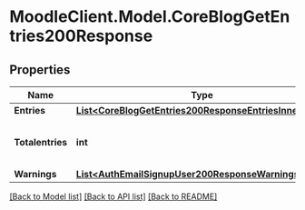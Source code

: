# MoodleClient.Model.CoreBlogGetEntries200Response

## Properties

Name | Type | Description | Notes
------------ | ------------- | ------------- | -------------
**Entries** | [**List&lt;CoreBlogGetEntries200ResponseEntriesInner&gt;**](CoreBlogGetEntries200ResponseEntriesInner.md) |  | 
**Totalentries** | **int** | The total number of entries found. | [default to null]
**Warnings** | [**List&lt;AuthEmailSignupUser200ResponseWarningsInner&gt;**](AuthEmailSignupUser200ResponseWarningsInner.md) |  | [optional] 

[[Back to Model list]](../README.md#documentation-for-models) [[Back to API list]](../README.md#documentation-for-api-endpoints) [[Back to README]](../README.md)

